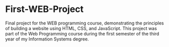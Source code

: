 # First-WEB-Project
Final project for the WEB programming course, demonstrating the principles of building a website using HTML, CSS, and JavaScript.
This project was part of the Web Programming course during the first semester of the third year of my Information Systems degree.
